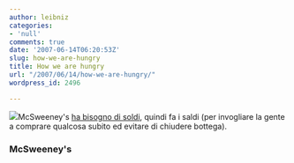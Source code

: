 ```yaml
---
author: leibniz
categories:
- 'null'
comments: true
date: '2007-06-14T06:20:53Z'
slug: how-we-are-hungry
title: How we are hungry
url: "/2007/06/14/how-we-are-hungry/"
wordpress_id: 2496

---
```

[![](https://www.leibniz-blogs.it/gallery/eggers.gif)](https://store.mcsweeneys.net/)McSweeney's [ha bisogno di soldi](https://www.mcsweeneys.net/), quindi fa i saldi (per invogliare la gente a comprare qualcosa subito ed evitare di chiudere bottega).


### McSweeney's
